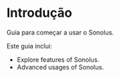 # Introdução

Guia para começar a usar o Sonolus.

Este guia inclui:

- Explore features of Sonolus.
- Advanced usages of Sonolus.
